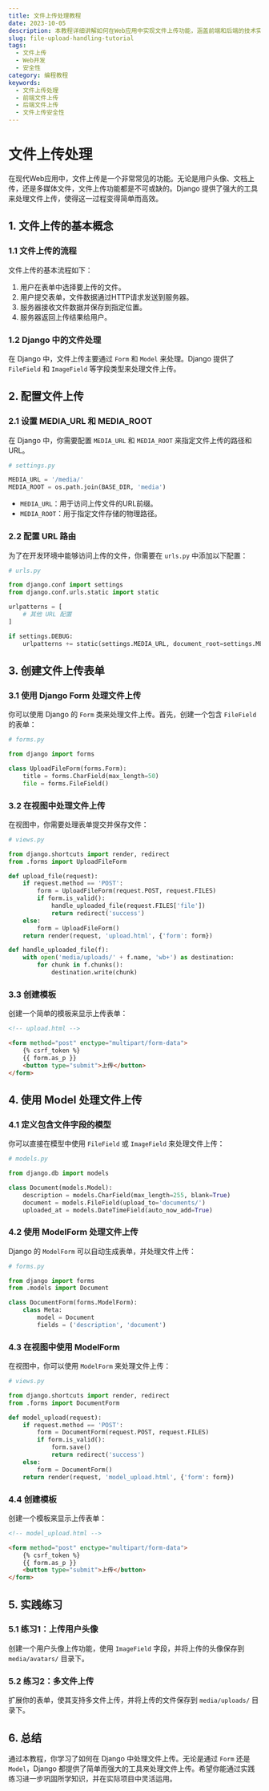 ```yaml
---
title: 文件上传处理教程
date: 2023-10-05
description: 本教程详细讲解如何在Web应用中实现文件上传功能，涵盖前端和后端的技术实现，以及安全性考虑。
slug: file-upload-handling-tutorial
tags:
  - 文件上传
  - Web开发
  - 安全性
category: 编程教程
keywords:
  - 文件上传处理
  - 前端文件上传
  - 后端文件上传
  - 文件上传安全性
---
```


# 文件上传处理

在现代Web应用中，文件上传是一个非常常见的功能。无论是用户头像、文档上传，还是多媒体文件，文件上传功能都是不可或缺的。Django 提供了强大的工具来处理文件上传，使得这一过程变得简单而高效。

## 1. 文件上传的基本概念

### 1.1 文件上传的流程

文件上传的基本流程如下：
1. 用户在表单中选择要上传的文件。
2. 用户提交表单，文件数据通过HTTP请求发送到服务器。
3. 服务器接收文件数据并保存到指定位置。
4. 服务器返回上传结果给用户。

### 1.2 Django 中的文件处理

在 Django 中，文件上传主要通过 `Form` 和 `Model` 来处理。Django 提供了 `FileField` 和 `ImageField` 等字段类型来处理文件上传。

## 2. 配置文件上传

### 2.1 设置 MEDIA_URL 和 MEDIA_ROOT

在 Django 中，你需要配置 `MEDIA_URL` 和 `MEDIA_ROOT` 来指定文件上传的路径和URL。

```python
# settings.py

MEDIA_URL = '/media/'
MEDIA_ROOT = os.path.join(BASE_DIR, 'media')
```

- `MEDIA_URL`：用于访问上传文件的URL前缀。
- `MEDIA_ROOT`：用于指定文件存储的物理路径。

### 2.2 配置 URL 路由

为了在开发环境中能够访问上传的文件，你需要在 `urls.py` 中添加以下配置：

```python
# urls.py

from django.conf import settings
from django.conf.urls.static import static

urlpatterns = [
    # 其他 URL 配置
]

if settings.DEBUG:
    urlpatterns += static(settings.MEDIA_URL, document_root=settings.MEDIA_ROOT)
```

## 3. 创建文件上传表单

### 3.1 使用 Django Form 处理文件上传

你可以使用 Django 的 `Form` 类来处理文件上传。首先，创建一个包含 `FileField` 的表单：

```python
# forms.py

from django import forms

class UploadFileForm(forms.Form):
    title = forms.CharField(max_length=50)
    file = forms.FileField()
```

### 3.2 在视图中处理文件上传

在视图中，你需要处理表单提交并保存文件：

```python
# views.py

from django.shortcuts import render, redirect
from .forms import UploadFileForm

def upload_file(request):
    if request.method == 'POST':
        form = UploadFileForm(request.POST, request.FILES)
        if form.is_valid():
            handle_uploaded_file(request.FILES['file'])
            return redirect('success')
    else:
        form = UploadFileForm()
    return render(request, 'upload.html', {'form': form})

def handle_uploaded_file(f):
    with open('media/uploads/' + f.name, 'wb+') as destination:
        for chunk in f.chunks():
            destination.write(chunk)
```

### 3.3 创建模板

创建一个简单的模板来显示上传表单：

```html
<!-- upload.html -->

<form method="post" enctype="multipart/form-data">
    {% csrf_token %}
    {{ form.as_p }}
    <button type="submit">上传</button>
</form>
```

## 4. 使用 Model 处理文件上传

### 4.1 定义包含文件字段的模型

你可以直接在模型中使用 `FileField` 或 `ImageField` 来处理文件上传：

```python
# models.py

from django.db import models

class Document(models.Model):
    description = models.CharField(max_length=255, blank=True)
    document = models.FileField(upload_to='documents/')
    uploaded_at = models.DateTimeField(auto_now_add=True)
```

### 4.2 使用 ModelForm 处理文件上传

Django 的 `ModelForm` 可以自动生成表单，并处理文件上传：

```python
# forms.py

from django import forms
from .models import Document

class DocumentForm(forms.ModelForm):
    class Meta:
        model = Document
        fields = ('description', 'document')
```

### 4.3 在视图中使用 ModelForm

在视图中，你可以使用 `ModelForm` 来处理文件上传：

```python
# views.py

from django.shortcuts import render, redirect
from .forms import DocumentForm

def model_upload(request):
    if request.method == 'POST':
        form = DocumentForm(request.POST, request.FILES)
        if form.is_valid():
            form.save()
            return redirect('success')
    else:
        form = DocumentForm()
    return render(request, 'model_upload.html', {'form': form})
```

### 4.4 创建模板

创建一个模板来显示上传表单：

```html
<!-- model_upload.html -->

<form method="post" enctype="multipart/form-data">
    {% csrf_token %}
    {{ form.as_p }}
    <button type="submit">上传</button>
</form>
```

## 5. 实践练习

### 5.1 练习1：上传用户头像

创建一个用户头像上传功能，使用 `ImageField` 字段，并将上传的头像保存到 `media/avatars/` 目录下。

### 5.2 练习2：多文件上传

扩展你的表单，使其支持多文件上传，并将上传的文件保存到 `media/uploads/` 目录下。

## 6. 总结

通过本教程，你学习了如何在 Django 中处理文件上传。无论是通过 `Form` 还是 `Model`，Django 都提供了简单而强大的工具来处理文件上传。希望你能通过实践练习进一步巩固所学知识，并在实际项目中灵活运用。